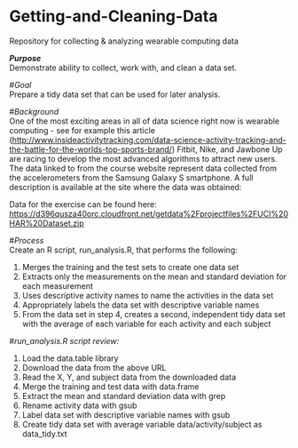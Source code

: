 # Getting-and-Cleaning-Data
Repository for collecting &amp; analyzing wearable computing data

***Purpose***\
Demonstrate ability to collect, work with, and clean a data set.

#*Goal*\
Prepare a tidy data set that can be used for later analysis.

#*Background*\
One of the most exciting areas in all of data science right now is wearable computing - see for example this article (http://www.insideactivitytracking.com/data-science-activity-tracking-and-the-battle-for-the-worlds-top-sports-brand/) 
Fitbit, Nike, and Jawbone Up are racing to develop the most advanced algorithms to attract new users. The data linked to from the course website represent data collected from the accelerometers from the Samsung Galaxy S smartphone. A full description is available at the site where the data was obtained:

Data for the exercise can be found here: https://d396qusza40orc.cloudfront.net/getdata%2Fprojectfiles%2FUCI%20HAR%20Dataset.zip

#*Process*\
Create an R script, run_analysis.R, that performs the following:
1. Merges the training and the test sets to create one data set
2. Extracts only the measurements on the mean and standard deviation for each measurement
3. Uses descriptive activity names to name the activities in the data set
4. Appropriately labels the data set with descriptive variable names
5. From the data set in step 4, creates a second, independent tidy data set with the average of each variable for each activity and    each subject

#*run_analysis.R script review:*
1. Load the data.table library
2. Download the data from the above URL
3. Read the X, Y, and subject data from the downloaded data
4. Merge the training and test data with data.frame
5. Extract the mean and standard deviation data with grep
6. Rename activity data with gsub
7. Label data set with descriptive variable names with gsub
8. Create tidy data set with average variable data/activity/subject as data_tidy.txt
